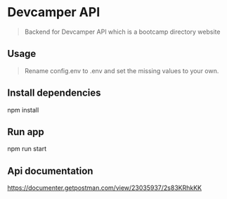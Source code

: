 # Devcamper API

> Backend for Devcamper API which is a bootcamp directory website

## Usage

> Rename config.env to .env and set the missing values to your own.

## Install dependencies

npm install

## Run app

npm run start

## Api documentation

https://documenter.getpostman.com/view/23035937/2s83KRhkKK
